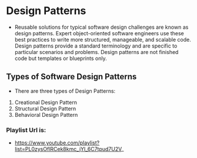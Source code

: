# Design Patterns
- Reusable solutions for typical software design challenges are known as design patterns. Expert object-oriented software engineers use these best practices to write more structured, manageable, and scalable code. Design patterns provide a standard terminology and are specific to particular scenarios and problems. Design patterns are not finished code but templates or blueprints only.

## Types of Software Design Patterns
- There are three types of Design Patterns:
1. Creational Design Pattern
2. Structural Design Pattern
3. Behavioral Design Pattern

### Playlist Url is:
- https://www.youtube.com/playlist?list=PL0zysOflRCek8kmc_jYl_6C7tpud7U2V_